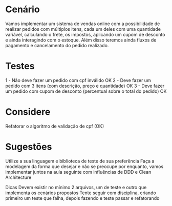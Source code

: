 # Cenário

Vamos implementar um sistema de vendas online com a possibilidade de realizar pedidos com múltiplos itens, cada um deles com uma quantidade variável, calculando o frete, os impostos, aplicando um cupom de desconto e ainda interagindo com o estoque. Além disso teremos ainda fluxos de pagamento e cancelamento do pedido realizado.


# Testes
1 - Não deve fazer um pedido com cpf inválido OK
2 - Deve fazer um pedido com 3 itens (com descrição, preço e quantidade) OK
3 - Deve fazer um pedido com cupom de desconto (percentual sobre o total do pedido) OK


# Considere

Refatorar o algoritmo de validação de cpf (OK)

# Sugestões

Utilize a sua linguagem e biblioteca de teste de sua preferência
Faça a modelagem da forma que desejar e não se preocupe por enquanto, vamos implementar juntos na aula seguinte com influências de DDD e Clean Architecture

Dicas
Devem existir no mínimo 2 arquivos, um de teste e outro que implementa os cenários propostos
Tente seguir com disciplina, criando primeiro um teste que falha, depois fazendo e teste passar e refatorando